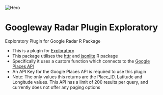![Hero](https://www.censusdata.abs.gov.au/webapi/images/sw2_logo.png)

# Googleway Radar Plugin Exploratory
Exploratory Plugin for Google Radar R Package
- This is a plugin for [Exploratory](https://exploratory.io/)
- This package utilises the [httr](https://github.com/hadley/httr) and [jsonlite](https://github.com/jeroenooms/jsonlite) R package
- Specifically it uses a custom function which connects to the [Google Places API](https://developers.google.com/places/web-service/intro)
- An API Key for the Google Places API is required to use this plugin
- Note: The only values this returns are the Place_ID, Latitude and Longitude values. This API has a limit of 200 results per query, and currently does not offer any paging options
